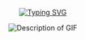 <p align="center">
<a href="https://git.io/typing-svg"><img src="https://readme-typing-svg.herokuapp.com?font=Nunito&pause=1000&color=8DA75B&center=true&vCenter=true&width=700&lines=%22Will+it+rain+today%3F%22" alt="Typing SVG" /></a>
</p>

<p align="center">
  <img src="https://static.wikia.nocookie.net/cookierun/images/5/5d/Cr_1010063-sad_start.gif/revision/latest?cb=20250416032448" alt="Description of GIF">
</p>


